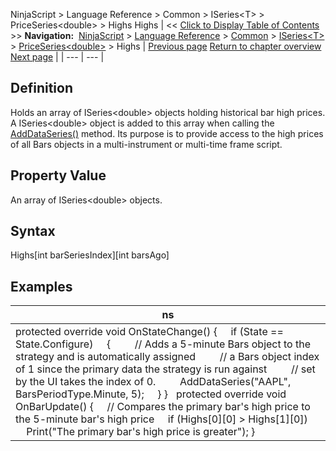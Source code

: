 ﻿
NinjaScript \> Language Reference \> Common \> ISeries\<T\> \> PriceSeries\<double\> \> Highs
Highs
| \<\< [Click to Display Table of Contents](highs.md) \>\> **Navigation:**     [NinjaScript](ninjascript.md) \> [Language Reference](language_reference_wip.md) \> [Common](common.md) \> [ISeries\<T\>](iseriest.md) \> [PriceSeries\<double\>](priceseries.md) \> Highs | [Previous page](high.md) [Return to chapter overview](priceseries.md) [Next page](input.md) |
| --- | --- |
## Definition
Holds an array of ISeries\<double\> objects holding historical bar high prices. A ISeries\<double\> object is added to this array when calling the [AddDataSeries()](adddataseries.md) method. Its purpose is to provide access to the high prices of all Bars objects in a multi\-instrument or multi\-time frame script.
## 
## Property Value
An array of ISeries\<double\> objects.
 
## Syntax
Highs\[int barSeriesIndex]\[int barsAgo]
 
## 
## Examples
| ns |
| --- |
| protected override void OnStateChange() {      if (State \=\= State.Configure)      {          // Adds a 5\-minute Bars object to the strategy and is automatically assigned          // a Bars object index of 1 since the primary data the strategy is run against          // set by the UI takes the index of 0\.          AddDataSeries("AAPL", BarsPeriodType.Minute, 5);      } }   protected override void OnBarUpdate() {      // Compares the primary bar's high price to the 5\-minute bar's high price      if (Highs\[0]\[0] \> Highs\[1]\[0])          Print("The primary bar's high price is greater"); } |

